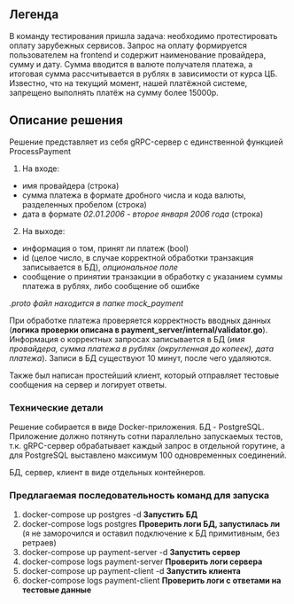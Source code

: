 ## Легенда

В команду тестирования пришла задача: необходимо протестировать оплату зарубежных сервисов.
Запрос на оплату формируется пользователем на frontend и содержит наименование провайдера, сумму и дату.
Cумма вводится в валюте получателя платежа, а итоговая сумма рассчитывается в рублях в зависимости от курса ЦБ.
Известно, что на текущий момент, нашей платёжной системе, запрещено выполнять платёж на сумму более 15000р.

## Описание решения

Решение представляет из себя gRPC-сервер с единственной функцией ProcessPayment
1) На входе:
  - имя провайдера (строка)
  - сумма платежа в формате дробного числа и кода валюты, разделенных пробелом (строка)
  - дата в формате _02.01.2006 - второе января 2006 года_ (строка)

2) На выходе:
  - информация о том, принят ли платеж (bool)
  - id (целое число, в случае корректной обработки транзакция записывается в БД), _опциональное поле_
  - сообщение о принятии транзакции в обработку с указанием суммы платежа в рублях, либо сообщение об ошибке

_.proto файл находится в папке mock_payment_

При обработке платежа проверяется корректность вводных данных (**логика проверки описана в payment_server/internal/validator.go**).
Информация о корректных запросах записывается в БД (_имя провайдера, сумма платежа в рублях (округленная до копеек), дата платежа_).
Записи в БД существуют 10 минут, после чего удаляются.

Также был написан простейший клиент, который отправляет тестовые сообщения на сервер и логирует ответы.

### Технические детали

Решение собирается в виде Docker-приложения.
БД - PostgreSQL.
Приложение должно потянуть сотни параллельно запускаемых тестов, т.к. gRPC-сервер обрабатывает каждый запрос в отдельной горутине,
а для PostgreSQL выставлено максимум 100 одновременных соединений.


БД, сервер, клиент в виде отдельных контейнеров.

### Предлагаемая последовательность команд для запуска
1) docker-compose up postgres -d         **Запустить БД**
2) docker-compose logs postgres          **Проверить логи БД, запустилась ли** (я не заморочился и оставил подключение к БД примитивным, без ретраев)
3) docker-compose up payment-server -d   **Запустить сервер**
4) docker-compose logs payment-server    **Проверить логи сервера**
5) docker-compose up payment-client -d   **Запустить клиента**
6) docker-compose logs payment-client    **Проверить логи с ответами на тестовые данные**
